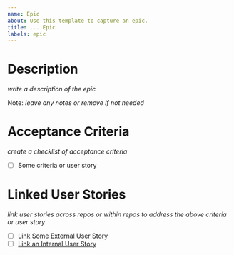 ```yaml
---
name: Epic
about: Use this template to capture an epic.
title: ... Epic
labels: epic
---
```

# Description

_write a description of the epic_

Note: _leave any notes or remove if not needed_

# Acceptance Criteria

_create a checklist of acceptance criteria_

- [ ] Some criteria or user story

# Linked User Stories

_link user stories across repos or within repos to address the above criteria or user story_

- [ ] [Link Some External User Story](https://github.com/terasenselabs/aaron-nonsense-repo/issues/3)
- [ ] [Link an Internal User Story](#8)